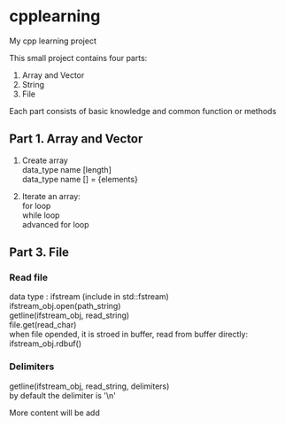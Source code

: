 # cpplearning
My cpp learning project

This small project contains four parts:
1. Array and Vector
2. String
3. File

Each part consists of basic knowledge and common function or methods

## Part 1. Array and Vector
1. Create array\
data_type name [length]\
data_type name [] = {elements}

2. Iterate an array:\
for loop\
while loop\
advanced for loop

## Part 3. File
### Read file

data type : ifstream (include in std::fstream)\
ifstream_obj.open(path_string)\
getline(ifstream_obj, read_string)\
file.get(read_char)\
when file opended, it is stroed in buffer, read from buffer directly:\
ifstream_obj.rdbuf()

### Delimiters
getline(ifstream_obj, read_string, delimiters) \
by default the delimiter is '\n'

More content will be add
